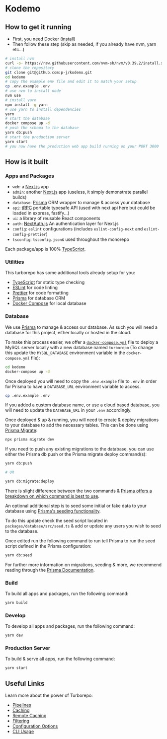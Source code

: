 # Kodemo

## How to get it running

- First, you need Docker ([install](https://docs.docker.com/engine/install/))
- Then follow these step (skip as needed, if you already have nvm, yarn etc...)

```bash
# install nvm
curl -o- https://raw.githubusercontent.com/nvm-sh/nvm/v0.39.2/install.sh | bash
# clone the repository
git clone git@github.com:p-j/kodemo.git
cd kodemo
# copy the example env file and edit it to match your setup
cp .env.example .env
# use nvm to install node
nvm use
# install yarn
npm install -g yarn
# use yarn to install dependencies
yarn
# start the database
docker compose up -d
# push the schema to the database
yarn db:push
# start the production server
yarn start
# you now have the production web app build running on your PORT 3000 
```

## How is it built


### Apps and Packages

- `web`: a [Next.js](https://nextjs.org/) app
- `admin`: another [Next.js](https://nextjs.org/) app (useless, it simply demonstrate parallel builds)
- `database`: [Prisma](https://prisma.io/) ORM wrapper to manage & access your database
- `api`: [tRPC](https://trpc.io/) portable typesafe API (used with next api here but could be loaded in express, fastify...)
- `ui`: a library of reusable React components
- `auth`: [NextAuth.js](https://next-auth.js.org/) An authentication layer for Next.js
- `config`: `eslint` configurations (includes `eslint-config-next` and `eslint-config-prettier`)
- `tsconfig`: `tsconfig.json`s used throughout the monorepo

Each package/app is 100% [TypeScript](https://www.typescriptlang.org/).

### Utilities

This turborepo has some additional tools already setup for you:

- [TypeScript](https://www.typescriptlang.org/) for static type checking
- [ESLint](https://eslint.org/) for code linting
- [Prettier](https://prettier.io) for code formatting
- [Prisma](https://prisma.io/) for database ORM
- [Docker Compose](https://docs.docker.com/compose/) for local database

### Database

We use [Prisma](https://prisma.io/) to manage & access our database. As such you will need a database for this project, either locally or hosted in the cloud.

To make this process easier, we offer a [`docker-compose.yml`](https://docs.docker.com/compose/) file to deploy a MySQL server locally with a new database named `turborepo` (To change this update the `MYSQL_DATABASE` environment variable in the `docker-compose.yml` file):

```bash
cd kodemo
docker-compose up -d
```

Once deployed you will need to copy the `.env.example` file to `.env` in order for Prisma to have a `DATABASE_URL` environment variable to access.

```bash
cp .env.example .env
```

If you added a custom database name, or use a cloud based database, you will need to update the `DATABASE_URL` in your `.env` accordingly.

Once deployed & up & running, you will need to create & deploy migrations to your database to add the necessary tables. This can be done using [Prisma Migrate](https://www.prisma.io/migrate):

```bash
npx prisma migrate dev
```

If you need to push any existing migrations to the database, you can use either the Prisma db push or the Prisma migrate deploy command(s):

```bash
yarn db:push

# OR

yarn db:migrate:deploy
```

There is slight difference between the two commands & [Prisma offers a breakdown on which command is best to use](https://www.prisma.io/docs/concepts/components/prisma-migrate/db-push#choosing-db-push-or-prisma-migrate).

An optional additional step is to seed some initial or fake data to your database using [Prisma's seeding functionality](https://www.prisma.io/docs/guides/database/seed-database).

To do this update check the seed script located in `packages/database/src/seed.ts` & add or update any users you wish to seed to the database.

Once edited run the following command to run tell Prisma to run the seed script defined in the Prisma configuration:

```bash
yarn db:seed
```

For further more information on migrations, seeding & more, we recommend reading through the [Prisma Documentation](https://www.prisma.io/docs/).

### Build

To build all apps and packages, run the following command:

```bash
yarn build
```

### Develop

To develop all apps and packages, run the following command:

```bash
yarn dev
```

### Production Server

To build & serve all apps, run the following command:

```bash
yarn start
```

## Useful Links

Learn more about the power of Turborepo:

- [Pipelines](https://turbo.build/repo/docs/core-concepts/monorepos/running-tasks)
- [Caching](https://turbo.build/repo/docs/core-concepts/caching)
- [Remote Caching](https://turbo.build/repo/docs/core-concepts/remote-caching)
- [Filtering](https://turbo.build/repo/docs/core-concepts/monorepos/filtering)
- [Configuration Options](https://turbo.build/repo/docs/reference/configuration)
- [CLI Usage](https://turbo.build/repo/docs/reference/command-line-reference)

